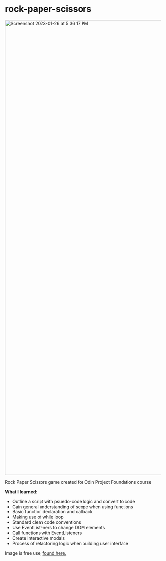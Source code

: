 # rock-paper-scissors
<img width="1470" alt="Screenshot 2023-01-26 at 5 36 17 PM" src="https://user-images.githubusercontent.com/41353202/214966402-b337ac57-3b71-42bc-b57e-7600fb2aa43f.png">

Rock Paper Scissors game created for Odin Project Foundations course

**What I learned:**
- Outline a script with psuedo-code logic and convert to code
- Gain general understanding of scope when using functions
- Basic function declaration and callback
- Making use of while loop
- Standard clean code conventions
- Use EventListeners to change DOM elements
- Call functions with EventListeners
- Create interactive modals
- Process of refactoring logic when building user interface

Image is free use, [found here.](https://www.freepik.com/free-vector/crumpled-blue-checkered-paper-texture-realisric_29567568.htm#page=3&position=36&from_view=author)
